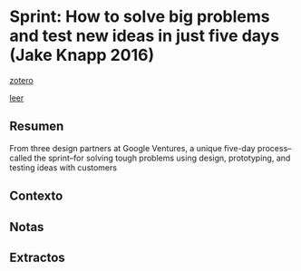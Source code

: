 # Sprint: How to solve big problems and test new ideas in just five days (Jake Knapp 2016)

[zotero](zotero://select/items/@knapp2016)

[leer](https://leer.amazon.com.mx/?asin=B01E1QTM66)

## Resumen

From three design partners at Google Ventures, a unique five-day process–called the sprint–for solving tough problems using design, prototyping, and testing ideas with customers

## Contexto

## Notas

## Extractos
